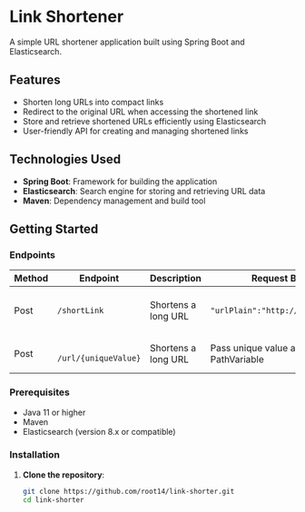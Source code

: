 # Link Shortener

A simple URL shortener application built using Spring Boot and Elasticsearch.

## Features

- Shorten long URLs into compact links
- Redirect to the original URL when accessing the shortened link
- Store and retrieve shortened URLs efficiently using Elasticsearch
- User-friendly API for creating and managing shortened links

## Technologies Used

- **Spring Boot**: Framework for building the application
- **Elasticsearch**: Search engine for storing and retrieving URL data
- **Maven**: Dependency management and build tool

## Getting Started

### Endpoints

| Method | Endpoint |Description | Request Body | Response |
| --- | --- | --- | --- | --- |
| Post |``` /shortLink ```| Shortens a long URL | ``` "urlPlain":"http://google.co12" ``` | Shortened URL with unique value |
| Post |``` /url/{uniqueValue}``` | Shortens a long URL | Pass unique value as PathVariable | Redirect to original URL |

### Prerequisites

- Java 11 or higher
- Maven
- Elasticsearch (version 8.x or compatible)

### Installation

1. **Clone the repository**:

   ```bash
   git clone https://github.com/root14/link-shorter.git
   cd link-shorter
